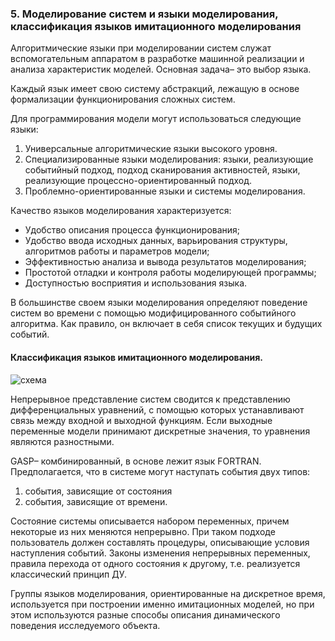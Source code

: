 ### 5. Моделирование систем и языки моделирования, классификация языков имитационного моделирования

Алгоритмические языки при моделировании систем служат вспомогательным аппаратом в разработке машинной реализации и анализа характеристик моделей. Основная задача– это выбор языка.

Каждый язык имеет свою систему абстракций, лежащую в основе формализации функционирования сложных систем.

Для программирования модели могут использоваться следующие языки:
1. Универсальные алгоритмические языки высокого уровня.
2. Специализированные языки моделирования: языки, реализующие событийный подход, подход сканирования активностей, языки, реализующие процессно-ориентированный подход.
3. Проблемно-ориентированные языки и системы моделирования.

Качество языков моделирования характеризуется:
- Удобство описания процесса функционирования;
- Удобство ввода исходных данных, варьирования структуры, алгоритмов работы и параметров модели;
- Эффективностью анализа и вывода результатов моделирования;
- Простотой отладки и контроля работы моделирующей программы;
- Доступностью восприятия и использования языка.

В большинстве своем языки моделирования определяют поведение систем во времени с помощью модифицированного событийного алгоритма. Как правило, он включает в себя список текущих и будущих событий.

#### Классификация языков имитационного моделирования.

![схема](https://studfile.net/html/764/338/html_hQRGVZIBMF.yJus/img-budrau.png)

Непрерывное представление систем сводится к представлению дифференциальных уравнений, с помощью которых устанавливают связь между входной и выходной функциям. Если выходные переменные модели принимают дискретные значения, то уравнения являются разностными.

GASP– комбинированный, в основе лежит язык FORTRAN. Предполагается, что в системе могут наступать события двух типов:

1. события, зависящие от состояния
2. события, зависящие от времени.

Состояние системы описывается набором переменных, причем некоторые из них меняются непрерывно. При таком подходе пользователь должен составлять процедуры, описывающие условия наступления событий. Законы изменения непрерывных переменных, правила перехода от одного состояния к другому, т.е. реализуется классический принцип ДУ.

Группы языков моделирования, ориентированные на дискретное время, используется при построении именно имитационных моделей, но при этом используются разные способы описания динамического поведения исследуемого объекта.